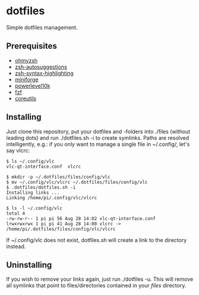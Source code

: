dotfiles
========

Simple dotfiles management.

Prerequisites
-------------
- [ohmyzsh](https://ohmyz.sh/#install)
- [zsh-autosuggestions](https://github.com/zsh-users/zsh-autosuggestions/blob/master/INSTALL.md#oh-my-zsh)
- [zsh-syntax-highlighting](https://github.com/zsh-users/zsh-syntax-highlighting/blob/master/INSTALL.md#oh-my-zsh)
- [miniforge](https://github.com/conda-forge/miniforge#homebrew)
- [powerlevel10k](https://github.com/romkatv/powerlevel10k#getting-started) 
- [fzf](https://github.com/junegunn/fzf#using-homebrew)
- [coreutils](https://formulae.brew.sh/formula/coreutils)

Installing
----------

Just clone this repository, put your dotfiles and -folders into ./files (without leading dots) and run ./dotfiles.sh -i to create symlinks. Paths are resolved intelligently, e.g.: if you only want to manage a single file in ~/.config/, let's say vlcrc:

```
$ ls ~/.config/vlc
vlc-qt-interface.conf  vlcrc

$ mkdir -p ~/.dotfiles/files/config/vlc
$ mv ~/.config/vlc/vlcrc ~/.dotfiles/files/config/vlc
$ .dotfiles/dotfiles.sh -i
Installing links ...
Linking /home/pi/.config/vlc/vlcrc

$ ls -l ~/.config/vlc
total 4
-rw-rw-r-- 1 pi pi 56 Aug 28 14:02 vlc-qt-interface.conf
lrwxrwxrwx 1 pi pi 41 Aug 28 14:00 vlcrc -> /home/pi/.dotfiles/files/config/vlc/vlcrc
```

If ~/.config/vlc does not exist, dotfiles.sh will create a link to the directory instead.

Uninstalling
------------

If you wish to remove your links again, just run ./dotfiles -u. This will remove all symlinks that point to files/directories contained in your *files* directory.
